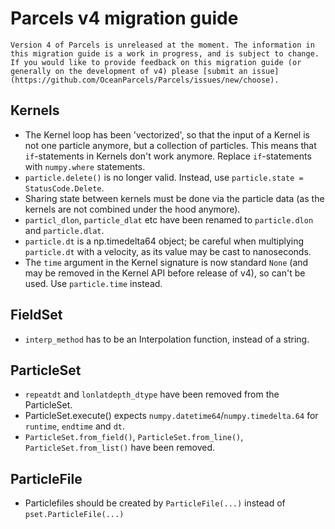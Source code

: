 # Parcels v4 migration guide

```{warning}
Version 4 of Parcels is unreleased at the moment. The information in this migration guide is a work in progress, and is subject to change. If you would like to provide feedback on this migration guide (or generally on the development of v4) please [submit an issue](https://github.com/OceanParcels/Parcels/issues/new/choose).
```

## Kernels

- The Kernel loop has been 'vectorized', so that the input of a Kernel is not one particle anymore, but a collection of particles. This means that `if`-statements in Kernels don't work anymore. Replace `if`-statements with `numpy.where` statements.
- `particle.delete()` is no longer valid. Instead, use `particle.state = StatusCode.Delete`.
- Sharing state between kernels must be done via the particle data (as the kernels are not combined under the hood anymore).
- `particl_dlon`, `particle_dlat` etc have been renamed to `particle.dlon` and `particle.dlat`.
- `particle.dt` is a np.timedelta64 object; be careful when multiplying `particle.dt` with a velocity, as its value may be cast to nanoseconds.
- The `time` argument in the Kernel signature is now standard `None` (and may be removed in the Kernel API before release of v4), so can't be used. Use `particle.time` instead.

## FieldSet

- `interp_method` has to be an Interpolation function, instead of a string.

## ParticleSet

- `repeatdt` and `lonlatdepth_dtype` have been removed from the ParticleSet.
- ParticleSet.execute() expects `numpy.datetime64`/`numpy.timedelta.64` for `runtime`, `endtime` and `dt`.
- `ParticleSet.from_field()`, `ParticleSet.from_line()`, `ParticleSet.from_list()` have been removed.

## ParticleFile

- Particlefiles should be created by `ParticleFile(...)` instead of `pset.ParticleFile(...)`
